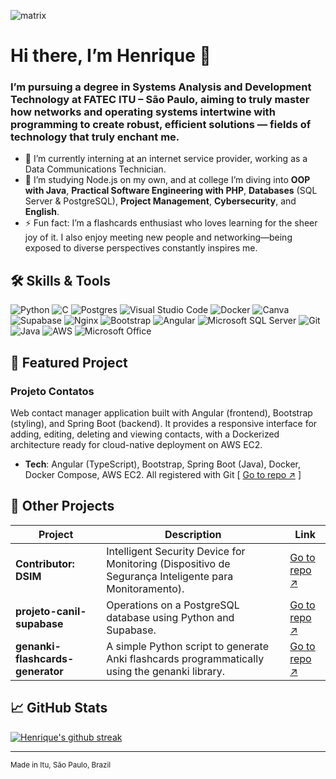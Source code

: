 ![matrix](https://upload.wikimedia.org/wikipedia/commons/2/20/Matrix_Digital_rain_banner.gif)

# Hi there, I’m **Henrique** 👋


### I’m pursuing a degree in Systems Analysis and Development Technology at FATEC ITU – São Paulo, aiming to truly master how networks and operating systems intertwine with programming to create robust, efficient solutions — fields of technology that truly enchant me.

- 📡 I’m currently interning at an internet service provider, working as a Data Communications Technician.  
- 🌱 I’m studying Node.js on my own, and at college I’m diving into **OOP with Java**, **Practical Software Engineering with PHP**, **Databases** (SQL Server & PostgreSQL), **Project Management**, **Cybersecurity**, and **English**.   
- ⚡ Fun fact: I’m a flashcards enthusiast who loves learning for the sheer joy of it. I also enjoy meeting new people and networking—being exposed to diverse perspectives constantly inspires me.  

## 🛠️ Skills & Tools


![Python](https://img.shields.io/badge/python-3670A0?style=for-the-badge\&logo=python\&logoColor=white) ![C](https://img.shields.io/badge/c-%2300599C.svg?style=for-the-badge\&logo=c\&logoColor=white) ![Postgres](https://img.shields.io/badge/postgres-%23316192.svg?style=for-the-badge\&logo=postgresql\&logoColor=white) ![Visual Studio Code](https://img.shields.io/badge/Visual%20Studio%20Code-0078d7.svg?style=for-the-badge\&logo=visual-studio-code\&logoColor=white) ![Docker](https://img.shields.io/badge/docker-%230db7ed.svg?style=for-the-badge\&logo=docker\&logoColor=white) ![Canva](https://img.shields.io/badge/Canva-%2300C4CC.svg?style=for-the-badge\&logo=Canva\&logoColor=white)  ![Supabase](https://img.shields.io/badge/Supabase-3ECF8E?style=for-the-badge\&logo=supabase\&logoColor=white) ![Nginx](https://img.shields.io/badge/nginx-%23009639.svg?style=for-the-badge\&logo=nginx\&logoColor=white) ![Bootstrap](https://img.shields.io/badge/bootstrap-%238511FA.svg?style=for-the-badge\&logo=bootstrap\&logoColor=white) ![Angular](https://img.shields.io/badge/angular-%23DD0031.svg?style=for-the-badge\&logo=angular\&logoColor=white) ![Microsoft SQL Server](https://img.shields.io/badge/Microsoft%20SQL%20Server-CC2927?style=for-the-badge\&logo=microsoft%20sql%20server\&logoColor=white) ![Git](https://img.shields.io/badge/git-%23F05033.svg?style=for-the-badge\&logo=git\&logoColor=white) ![Java](https://img.shields.io/badge/java-%23ED8B00.svg?style=for-the-badge\&logo=openjdk\&logoColor=white) ![AWS](https://img.shields.io/badge/AWS-%23FF9900.svg?style=for-the-badge\&logo=amazon-aws\&logoColor=white) ![Microsoft Office](https://img.shields.io/badge/Microsoft_Office-D83B01?style=for-the-badge\&logo=microsoft-office\&logoColor=white)



## 🚀 Featured Project

### **Projeto Contatos**  
Web contact manager application built with Angular (frontend), Bootstrap (styling), and Spring Boot (backend). It provides a responsive interface for adding, editing, deleting and viewing contacts, with a Dockerized architecture ready for cloud-native deployment on AWS EC2.

- **Tech**: Angular (TypeScript), Bootstrap, Spring Boot (Java), Docker, Docker Compose, AWS EC2. All registered with Git [ [Go to repo ↗](https://github.com/h-and-rod/projeto-contatos) ]



## 📂 Other Projects
| Project                                | Description                                                              | Link                                                      |
| -------------------------------------- | ------------------------------------------------------------------------ | --------------------------------------------------------- |
| **Contributor: DSIM**                  | Intelligent Security Device for Monitoring (Dispositivo de Segurança Inteligente para Monitoramento).  | [Go to repo ↗](https://github.com/FTakElu/DSIM)                    |
| **projeto-canil-supabase**             | Operations on a PostgreSQL database using Python and Supabase.   | [Go to repo ↗](https://github.com/h-and-rod/projeto-canil-supabase)        |
| **genanki-flashcards-generator**       | A simple Python script to generate Anki flashcards programmatically using the genanki library.| [Go to repo ↗](https://github.com/h-and-rod/genanki-flashcards-generator) |



## 📈 GitHub Stats

[![Henrique's github streak](https://github-readme-streak-stats.herokuapp.com/?user=h-and-rod&theme=blue-green)](https://github.com/h-and-rod/github-readme-streak-stats)


---

<!-- ## 📫 Let’s Connect

[![LinkedIn](https://img.shields.io/badge/-LinkedIn-0A66C2?style=for-the-badge\&logo=linkedin\&logoColor=white)]()
[![Gmail](https://img.shields.io/badge/-Email-D14836?style=for-the-badge\&logo=gmail\&logoColor=white)](mailto:henrique4r.it@gmail.com)

--- -->


<sup>Made in Itu, São Paulo, Brazil</sup>
